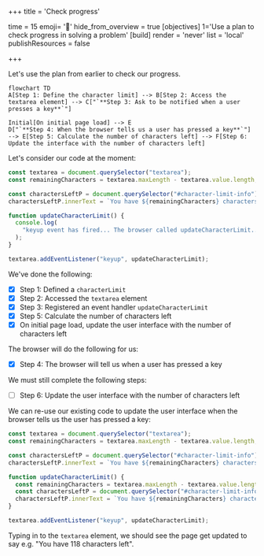 +++
title = 'Check progress'

time = 15
emoji= '📝'
hide_from_overview = true
[objectives]
    1='Use a plan to check progress in solving a problem'
[build]
  render = 'never'
  list = 'local'
  publishResources = false

+++

Let's use the plan from earlier to check our progress.

```mermaid
flowchart TD
A[Step 1: Define the character limit] --> B[Step 2: Access the textarea element] --> C["`**Step 3: Ask to be notified when a user presses a key**`"]

Initial[On initial page load] --> E
D["`**Step 4: When the browser tells us a user has pressed a key**`"] --> E[Step 5: Calculate the number of characters left] --> F[Step 6: Update the interface with the number of characters left]
```

Let's consider our code at the moment:

```js
const textarea = document.querySelector("textarea");
const remainingCharacters = textarea.maxLength - textarea.value.length;

const charactersLeftP = document.querySelector("#character-limit-info");
charactersLeftP.innerText = `You have ${remainingCharacters} characters remaining`;

function updateCharacterLimit() {
  console.log(
    "keyup event has fired... The browser called updateCharacterLimit..."
  );
}

textarea.addEventListener("keyup", updateCharacterLimit);
```

We've done the following:

- [x] Step 1: Defined a `characterLimit`
- [x] Step 2: Accessed the `textarea` element
- [x] Step 3: Registered an event handler `updateCharacterLimit`
- [x] Step 5: Calculate the number of characters left
- [x] On initial page load, update the user interface with the number of characters left

The browser will do the following for us:

- [x] Step 4: The browser will tell us when a user has pressed a key

We must still complete the following steps:

- [ ] Step 6: Update the user interface with the number of characters left

We can re-use our existing code to update the user interface when the browser tells us the user has pressed a key:

```js
const textarea = document.querySelector("textarea");
const remainingCharacters = textarea.maxLength - textarea.value.length;

const charactersLeftP = document.querySelector("#character-limit-info");
charactersLeftP.innerText = `You have ${remainingCharacters} characters remaining`;

function updateCharacterLimit() {
  const remainingCharacters = textarea.maxLength - textarea.value.length;
  const charactersLeftP = document.querySelector("#character-limit-info");
  charactersLeftP.innerText = `You have ${remainingCharacters} characters remaining`;
}

textarea.addEventListener("keyup", updateCharacterLimit);
```

Typing in to the `textarea` element, we should see the page get updated to say e.g. "You have 118 characters left".
